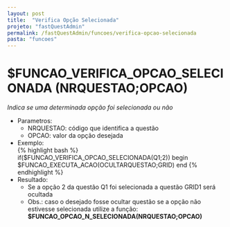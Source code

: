 ```yaml
---
layout: post
title:  "Verifica Opção Selecionada"
projeto: "fastQuestAdmin"
permalink: /fastQuestAdmin/funcoes/verifica-opcao-selecionada
pasta: "funcoes"
---	
```

# $FUNCAO_VERIFICA_OPCAO_SELECIONADA (NRQUESTAO;OPCAO)
*Indica se uma determinada opção foi selecionada ou não*
- Parametros: 
    - NRQUESTAO: código que identifica a questão
    - OPCAO: valor da opção desejada
- Exemplo:    
{% highlight bash %}   
if($FUNCAO_VERIFICA_OPCAO_SELECIONADA(Q1;2))
begin
    $FUNCAO_EXECUTA_ACAO(OCULTARQUESTAO;GRID)
end
{% endhighlight %}
- Resultado:
    - Se a opção 2 da questão Q1 foi selecionada a questão GRID1 será ocultada
    - Obs.: caso o desejado fosse ocultar questão se a opção não estivesse selecionada utilize a função: **$FUNCAO_OPCAO_N_SELECIONADA(NRQUESTAO;OPCAO)**